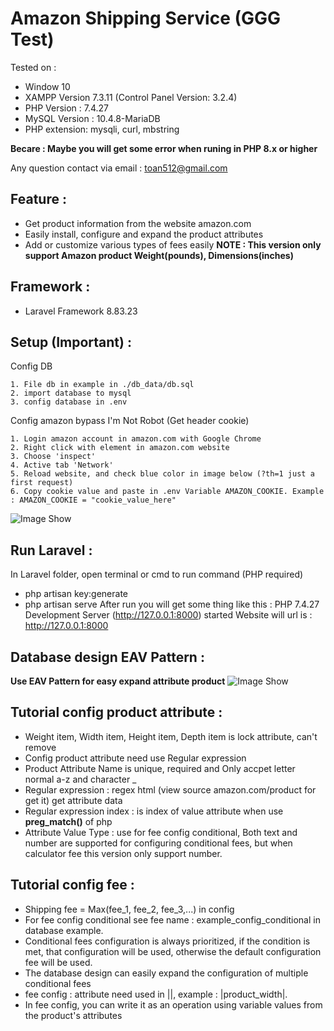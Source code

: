 # Amazon Shipping Service (GGG Test)
Tested on :
- Window 10
- XAMPP Version 7.3.11 (Control Panel Version: 3.2.4)
- PHP Version : 7.4.27 
- MySQL Version : 10.4.8-MariaDB
- PHP extension: mysqli, curl, mbstring 

**Becare : Maybe you will get some error when runing in PHP 8.x or higher**

Any question contact via email : toan512@gmail.com

## Feature : 
- Get product information from the website amazon.com
- Easily install, configure and expand the product attributes
- Add or customize various types of fees easily
**NOTE : This version only support Amazon product Weight(pounds), Dimensions(inches)**
## Framework : 
- Laravel Framework 8.83.23

## Setup (**Important**) : 
Config DB

```
1. File db in example in ./db_data/db.sql
2. import database to mysql 
3. config database in .env
```
Config amazon bypass I'm Not Robot (Get header cookie)

```
1. Login amazon account in amazon.com with Google Chrome
2. Right click with element in amazon.com website 
3. Choose 'inspect' 
4. Active tab 'Network'
5. Reload website, and check blue color in image below (?th=1 just a first request)
6. Copy cookie value and paste in .env Variable AMAZON_COOKIE. Example : AMAZON_COOKIE = "cookie_value_here"
```
![Image Show](https://soistories.one/cv/images/tut.jpg)

## Run Laravel :
In Laravel folder, open terminal or cmd to run command (PHP required)
- php artisan key:generate
- php artisan serve
After run you will get some thing like this : PHP 7.4.27 Development Server (http://127.0.0.1:8000) started
Website will url is : http://127.0.0.1:8000

## Database design EAV Pattern :
**Use EAV Pattern for easy expand attribute product**
![Image Show](https://soistories.one/cv/images/eav_design.jpg)

## Tutorial config product attribute : 
- Weight item, Width item, Height item, Depth item is lock attribute, can't remove
- Config product attribute need use Regular expression
- Product Attribute Name is unique, required and Only accpet letter normal a-z and character _ 
- Regular expression : regex html (view source amazon.com/product for get it) get attribute data
- Regular expression index : is index of value attribute when use **preg_match()** of php 
- Attribute Value Type : use for fee config conditional, Both text and number are supported for configuring conditional fees, but when calculator fee this version only support number.

## Tutorial config fee : 
- Shipping fee = Max(fee_1, fee_2, fee_3,...) in config
- For fee config conditional see fee name : example_config_conditional in database example.
- Conditional fees configuration is always prioritized, if the condition is met, that configuration will be used, otherwise the default configuration fee will be used.
- The database design can easily expand the configuration of multiple conditional fees
- fee config : attribute need used in ||, example : |product_width|.
- In fee config, you can write it as an operation using variable values from the product's attributes

